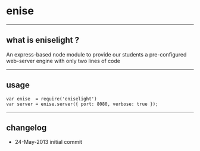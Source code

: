 # enise

----
## what is eniselight ?
An express-based node module to provide our students a pre-configured web-server engine with only two lines of code

----
## usage
    var enise  = require('eniselight')
    var server = enise.server({ port: 8080, verbose: true });

----
## changelog
* 24-May-2013 initial commit
